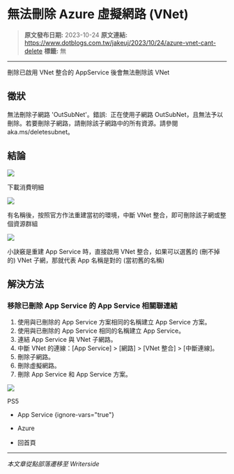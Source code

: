 # 無法刪除 Azure 虛擬網路 (VNet)

> **原文發布日期:** 2023-10-24
> **原文連結:** https://www.dotblogs.com.tw/jakeuj/2023/10/24/azure-vnet-cant-delete
> **標籤:** 無

---

刪除已啟用 VNet 整合的 AppService 後會無法刪除該 VNet

## 徵狀

無法刪除子網路 'OutSubNet'。錯誤:  正在使用子網路 OutSubNet，且無法予以刪除。若要刪除子網路，請刪除該子網路中的所有資源。請參閱 aka.ms/deletesubnet。

## 結論

![](https://dotblogsfile.blob.core.windows.net/user/小小朱/71a15c51-ab6a-4c3f-ad17-ad0a70e52726/1698129212.png.png)

下載消費明細

![](https://dotblogsfile.blob.core.windows.net/user/小小朱/71a15c51-ab6a-4c3f-ad17-ad0a70e52726/1698129545.png.png)

有名稱後，按照官方作法重建當初的環境，中斷 VNet 整合，即可刪除該子網或整個資源群組

![](https://dotblogsfile.blob.core.windows.net/user/小小朱/71a15c51-ab6a-4c3f-ad17-ad0a70e52726/1698129739.png.png)

小訣竅是重建 App Service 時，直接啟用 VNet 整合，如果可以選舊的 (刪不掉的) VNet 子網，那就代表 App 名稱是對的 (當初舊的名稱)

## 解決方法

### **移除已刪除 App Service 的 App Service 相關聯連結**

1. 使用與已刪除的 App Service 方案相同的名稱建立 App Service 方案。
2. 使用與已刪除的 App Service 相同的名稱建立 App Service。
3. 連結 App Service 與 VNet 子網路。
4. 中斷 VNet 的連線：[App Service] > [網路] > [VNet 整合] > [中斷連線]。
5. 刪除子網路。
6. 刪除虛擬網路。
7. 刪除 App Service 和 App Service 方案。

![](https://card.psnprofiles.com/1/jakeuj.png)

PS5

* App Service
{ignore-vars="true"}
* Azure

* 回首頁

---

*本文章從點部落遷移至 Writerside*
